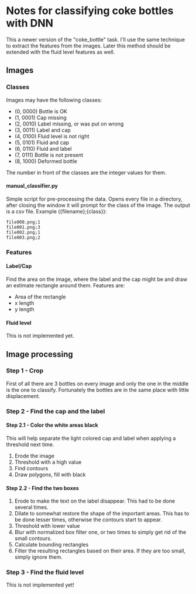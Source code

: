 # Notes for classifying coke bottles with DNN
This a newer version of the "coke_bottle" task. I'll use the same technique to extract the features from the images.
Later this method should be extended with the fluid level features as well.
## Images
### Classes
Images may have the following classes:
 - (0, 0000) Bottle is OK
 - (1, 0001) Cap missing
 - (2, 0010) Label missing, or was put on wrong
 - (3, 0011) Label and cap
 - (4, 0100) Fluid level is not right
 - (5, 0101) Fluid and cap
 - (6, 0110) Fluid and label
 - (7, 0111) Bottle is not present
 - (8, 1000) Deformed bottle

The number in front of the classes are the integer values for them.

#### manual_classifier.py
Simple script for pre-processing the data.
Opens every file in a directory, after closing the window it will prompt for the class of the image.
The output is a csv file.
Example ({filename};{class}):
```
file000.png;1
file001.png;3
file002.png;1
file003.png;2
```
### Features
#### Label/Cap
Find the area on the image, where the label and the cap might be and draw an estimate rectangle around them.
Features are:
 - Area of the rectangle
 - x length
 - y length
#### Fluid level
This is not implemented yet.
## Image processing
### Step 1 - Crop
First of all there are 3 bottles on every image and only the one in the middle is the one to classify.
Fortunately the bottles are in the same place with little displacement.
### Step 2 - Find the cap and the label
#### Step 2.1 - Color the white areas black
This will help separate the light colored cap and label when applying a threshold next time.
 1. Erode the image
 2. Threshold with a high value
 3. Find contours
 4. Draw polygons, fill with black
#### Step 2.2 - Find the two boxes
 1. Erode to make the text on the label disappear. This had to be done several times.
 2. Dilate to somewhat restore the shape of the important areas. This has to be done lesser times, otherwise the contours start to appear.
 3. Threshold with lower value
 4. Blur with normalized box filter one, or two times to simply get rid of the small contours.
 5. Calculate bounding rectangles
 6. Filter the resulting rectangles based on their area. If they are too small, simply ignore them.
### Step 3 - Find the fluid level
This is not implemented yet!

